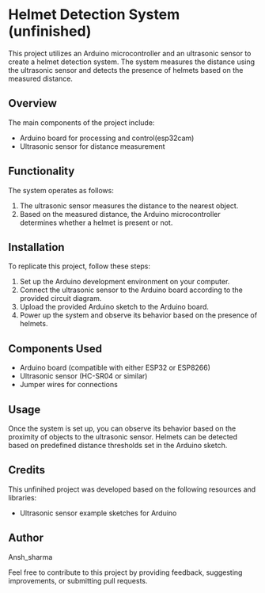# Helmet Detection System (unfinished)

This project utilizes an Arduino microcontroller and an ultrasonic sensor to create a helmet detection system. The system measures the distance using the ultrasonic sensor and detects the presence of helmets based on the measured distance.

## Overview

The main components of the project include:
- Arduino board for processing and control(esp32cam)
- Ultrasonic sensor for distance measurement

## Functionality

The system operates as follows:
1. The ultrasonic sensor measures the distance to the nearest object.
2. Based on the measured distance, the Arduino microcontroller determines whether a helmet is present or not.

## Installation

To replicate this project, follow these steps:
1. Set up the Arduino development environment on your computer.
2. Connect the ultrasonic sensor to the Arduino board according to the provided circuit diagram.
3. Upload the provided Arduino sketch to the Arduino board.
4. Power up the system and observe its behavior based on the presence of helmets.

## Components Used

- Arduino board (compatible with either ESP32 or ESP8266)
- Ultrasonic sensor (HC-SR04 or similar)
- Jumper wires for connections

## Usage

Once the system is set up, you can observe its behavior based on the proximity of objects to the ultrasonic sensor. Helmets can be detected based on predefined distance thresholds set in the Arduino sketch.

## Credits

This unfinihed project was developed based on the following resources and libraries:
- Ultrasonic sensor example sketches for Arduino


## Author

Ansh_sharma

Feel free to contribute to this project by providing feedback, suggesting improvements, or submitting pull requests.
